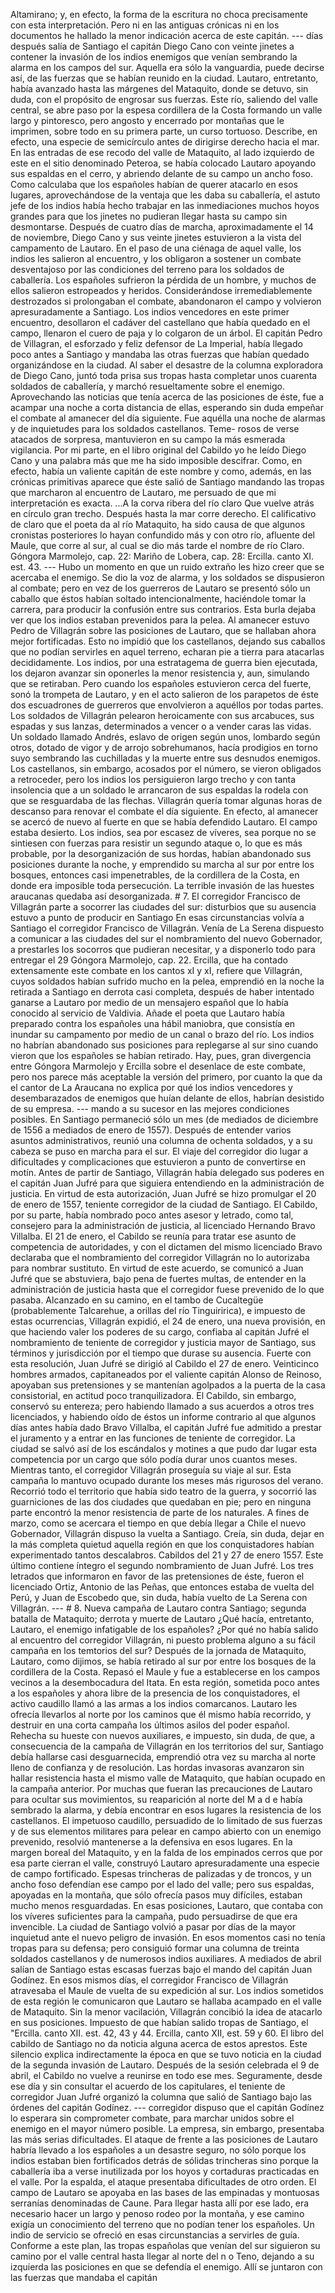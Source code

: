 Altamirano; y, en efecto, la forma de la escritura no choca precisamente con esta interpretación. Pero ni en las antiguas crónicas ni en los documentos he hallado la menor indicación acerca de este capitán. --- días después salía de Santiago el capitán Diego Cano con veinte jinetes a contener la invasión de los indios enemigos que venían sembrando la alarma en los campos del sur. Aquella era sólo la vanguardia, puede decirse así, de las fuerzas que se habían reunido en la ciudad. Lautaro, entretanto, había avanzado hasta las márgenes del Mataquito, donde se detuvo, sin duda, con el propósito de engrosar sus fuerzas. Este río, saliendo del valle central, se abre paso por la espesa cordillera de la Costa formando un valle largo y pintoresco, pero angosto y encerrado por montañas que le imprimen, sobre todo en su primera parte, un curso tortuoso. Describe, en efecto, una especie de semicírculo antes de dirigirse derecho hacia el mar. En las entradas de ese recodo del valle de Mataquito, al lado izquierdo de este en el sitio denominado Peteroa, se había colocado Lautaro apoyando sus espaldas en el cerro, y abriendo delante de su campo un ancho foso. Como calculaba que los españoles habían de querer atacarlo en esos lugares, aprovechándose de la ventaja que les daba su caballería, el astuto jefe de los indios había hecho trabajar en las inmediaciones muchos hoyos grandes para que los jinetes no pudieran llegar hasta su campo sin desmontarse. Después de cuatro días de marcha, aproximadamente el 14 de noviembre, Diego Cano y sus veinte jinetes estuvieron a la vista del campamento de Lautaro. En el paso de una ciénaga de aquel valle, los indios les salieron al encuentro, y los obligaron a sostener un combate desventajoso por las condiciones del terreno para los soldados de caballería. Los españoles sufrieron la pérdida de un hombre, y muchos de ellos salieron estropeados y heridos. Considerándose irremediablemente destrozados si prolongaban el combate, abandonaron el campo y volvieron apresuradamente a Santiago. Los indios vencedores en este primer encuentro, desollaron el cadáver del castellano que había quedado en el campo, llenaron el cuero de paja y lo colgaron de un árbol. El capitán Pedro de Villagran, el esforzado y feliz defensor de La Imperial, había llegado poco antes a Santiago y mandaba las otras fuerzas que habían quedado organizándose en la ciudad. Al saber el desastre de la columna exploradora de Diego Cano, juntó toda prisa sus tropas hasta completar unos cuarenta soldados de caballería, y marchó resueltamente sobre el enemigo. Aprovechando las noticias que tenía acerca de las posiciones de éste, fue a acampar una noche a corta distancia de ellas, esperando sin duda empeñar el combate al amanecer del día siguiente. Fue aquélla una noche de alarmas y de inquietudes para los soldados castellanos. Teme- rosos de verse atacados de sorpresa, mantuvieron en su campo la más esmerada vigilancia. Por mi parte, en el libro original del Cabildo yo he leído Diego Cano y una palabra más que me ha sido imposible descifrar. Como, en efecto, había un valiente capitán de este nombre y como, además, en las crónicas primitivas aparece que éste salió de Santiago mandando las tropas que marcharon al encuentro de Lautaro, me persuado de que mi interpretación es exacta. ...A la corva ribera del río claro Que vuelve atrás en círculo gran trecho. Después hasta la mar corre derecho. El calificativo de claro que el poeta da al río Mataquito, ha sido causa de que algunos cronistas posteriores lo hayan confundido más y con otro río, afluente del Maule, que corre al sur, al cual se dio más tarde el nombre de río Claro. Góngora Marmolejo, cap. 22: Mariño de Lobera, cap. 28: Ercilla. canto XI. est. 43. --- Hubo un momento en que un ruido extraño les hizo creer que se acercaba el enemigo. Se dio la voz de alarma, y los soldados se dispusieron al combate; pero en vez de los guerreros de Lautaro se presentó sólo un caballo que éstos habían soltado intencionalmente, haciéndole tomar la carrera, para producir la confusión entre sus contrarios. Esta burla dejaba ver que los indios estaban prevenidos para la pelea. Al amanecer estuvo Pedro de Villagrán sobre las posiciones de Lautaro, que se hallaban ahora mejor fortificadas. Esto no impidió que los castellanos, dejando sus caballos que no podían servirles en aquel terreno, echaran pie a tierra para atacarlas decididamente. Los indios, por una estratagema de guerra bien ejecutada, los dejaron avanzar sin oponerles la menor resistencia y, aun, simulando que se retiraban. Pero cuando los españoles estuvieron cerca del fuerte, sonó la trompeta de Lautaro, y en el acto salieron de los parapetos de éste dos escuadrones de guerreros que envolvieron a aquéllos por todas partes. Los soldados de Villagrán pelearon heroicamente con sus arcabuces, sus espadas y sus lanzas, determinados a vencer o a vender caras las vidas. Un soldado llamado Andrés, eslavo de origen según unos, lombardo según otros, dotado de vigor y de arrojo sobrehumanos, hacía prodigios en torno suyo sembrando las cuchilladas y la muerte entre sus desnudos enemigos. Los castellanos, sin embargo, acosados por el número, se vieron obligados a retroceder, pero los indios los persiguieron largo trecho y con tanta insolencia que a un soldado le arrancaron de sus espaldas la rodela con que se resguardaba de las flechas. Villagrán quería tomar algunas horas de descanso para renovar el combate el día siguiente. En efecto, al amanecer se acercó de nuevo al fuerte en que se había defendido Lautaro. El campo estaba desierto. Los indios, sea por escasez de víveres, sea porque no se sintiesen con fuerzas para resistir un segundo ataque o, lo que es más probable, por la desorganización de sus hordas, habían abandonado sus posiciones durante la noche, y emprendido su marcha al sur por entre los bosques, entonces casi impenetrables, de la cordillera de la Costa, en donde era imposible toda persecución. La terrible invasión de las huestes araucanas quedaba así desorganizada. # 7. El corregidor Francisco de Villagrán parte a socorrer las ciudades del sur: disturbios que su ausencia estuvo a punto de producir en Santiago En esas circunstancias volvía a Santiago el corregidor Francisco de Villagrán. Venía de La Serena dispuesto a comunicar a las ciudades del sur el nombramiento del nuevo Gobernador, a prestarles los socorros que pudieran necesitar, y a disponerlo todo para entregar el 29 Góngora Marmolejo, cap. 22. Ercilla, que ha contado extensamente este combate en los cantos xI y xI, refiere que Villagrán, cuyos soldados habían sufrido mucho en la pelea, emprendió en la noche la retirada a Santiago en derrota casi completa, después de haber intentado ganarse a Lautaro por medio de un mensajero español que lo había conocido al servicio de Valdivia. Añade el poeta que Lautaro había preparado contra los españoles una hábil maniobra, que consistía en inundar su campamento por medio de un canal o brazo del río. Los indios no habrían abandonado sus posiciones para replegarse al sur sino cuando vieron que los españoles se habían retirado. Hay, pues, gran divergencia entre Góngora Marmolejo y Ercilla sobre el desenlace de este combate, pero nos parece más aceptable la versión del primero, por cuanto la que da el cantor de La Araucana no explica por qué los indios vencedores y desembarazados de enemigos que huían delante de ellos, habrían desistido de su empresa. --- mando a su sucesor en las mejores condiciones posibles. En Santiago permaneció sólo un mes (de mediados de diciembre de 1556 a mediados de enero de 1557). Después de entender varios asuntos administrativos, reunió una columna de ochenta soldados, y a su cabeza se puso en marcha para el sur. El viaje del corregidor dio lugar a dificultades y complicaciones que estuvieron a punto de convertirse en motín. Antes de partir de Santiago, Villagrán había delegado sus poderes en el capitán Juan Jufré para que siguiera entendiendo en la administración de justicia. En virtud de esta autorización, Juan Jufré se hizo promulgar el 20 de enero de 1557, teniente corregidor de la ciudad de Santiago. El Cabildo, por su parte, había nombrado poco antes asesor y letrado, como tal, consejero para la administración de justicia, al licenciado Hernando Bravo Villalba. El 21 de enero, el Cabildo se reunía para tratar ese asunto de competencia de autoridades, y con el dictamen del mismo licenciado Bravo declaraba que el nombramiento del corregidor Villagrán no lo autorizaba para nombrar sustituto. En virtud de este acuerdo, se comunicó a Juan Jufré que se abstuviera, bajo pena de fuertes multas, de entender en la administración de justicia hasta que el corregidor fuese prevenido de lo que pasaba. Alcanzado en su camino, en el tambo de Cucaltegüe (probablemente Talcarehue, a orillas del río Tinguiririca), e impuesto de estas ocurrencias, Villagrán expidió, el 24 de enero, una nueva provisión, en que haciendo valer los poderes de su cargo, confiaba al capitán Jufré el nombramiento de teniente de corregidor y justicia mayor de Santiago, sus términos y jurisdicción por el tiempo que durase su ausencia. Fuerte con esta resolución, Juan Jufré se dirigió al Cabildo el 27 de enero. Veinticinco hombres armados, capitaneados por el valiente capitán Alonso de Reinoso, apoyaban sus pretensiones y se mantenían agolpados a la puerta de la casa consistorial, en actitud poco tranquilizadora. El Cabildo, sin embargo, conservó su entereza; pero habiendo llamado a sus acuerdos a otros tres licenciados, y habiendo oído de éstos un informe contrario al que algunos días antes había dado Bravo Villalba, el capitán Jufré fue admitido a prestar el juramento y a entrar en las funciones de teniente de corregidor. La ciudad se salvó así de los escándalos y motines a que pudo dar lugar esta competencia por un cargo que sólo podía durar unos cuantos meses. Mientras tanto, el corregidor Villagrán proseguía su viaje al sur. Esta campaña lo mantuvo ocupado durante los meses más rigurosos del verano. Recorrió todo el territorio que había sido teatro de la guerra, y socorrió las guarniciones de las dos ciudades que quedaban en pie; pero en ninguna parte encontró la menor resistencia de parte de los naturales. A fines de marzo, como se acercara el tiempo en que debía llegar a Chile el nuevo Gobernador, Villagrán dispuso la vuelta a Santiago. Creía, sin duda, dejar en la más completa quietud aquella región en que los conquistadores habían experimentado tantos descalabros. Cabildos del 21 y 27 de enero 1557. Este último contiene íntegro el segundo nombramiento de Juan Jufré. Los tres letrados que informaron en favor de las pretensiones de éste, fueron el licenciado Ortiz, Antonio de las Peñas, que entonces estaba de vuelta del Perú, y Juan de Escobedo que, sin duda, había vuelto de La Serena con Villagrán. --- # 8. Nueva campaña de Lautaro contra Santiago; segunda batalla de Mataquito; derrota y muerte de Lautaro ¿Qué hacía, entretanto, Lautaro, el enemigo infatigable de los españoles? ¿Por qué no había salido al encuentro del corregidor Villagrán, ni puesto problema alguno a su fácil campaña en los temtorios del sur? Después de la jornada de Mataquito, Lautaro, como dijimos, se había retirado al sur por entre los bosques de la cordillera de la Costa. Repasó el Maule y fue a establecerse en los campos vecinos a la desembocadura del Itata. En esta región, sometida poco antes a los españoles y ahora libre de la presencia de los conquistadores, el activo caudillo llamó a las armas a los indios comarcanos. Lautaro les ofrecía llevarlos al norte por los caminos que él mismo había recorrido, y destruir en una corta campaña los últimos asilos del poder español. Rehecha su hueste con nuevos auxiliares, e impuesto, sin duda, de que, a consecuencia de la campaña de Villagrán en los territorios del sur, Santiago debía hallarse casi desguarnecida, emprendió otra vez su marcha al norte lleno de confianza y de resolución. Las hordas invasoras avanzaron sin hallar resistencia hasta el mismo valle de Mataquito, que habían ocupado en la campaña anterior. Por muchas que fueran las precauciones de Lautaro para ocultar sus movimientos, su reaparición al norte del M a d e había sembrado la alarma, y debía encontrar en esos lugares la resistencia de los castellanos. El impetuoso caudillo, persuadido de lo limitado de sus fuerzas y de sus elementos militares para pelear en campo abierto con un enemigo prevenido, resolvió mantenerse a la defensiva en esos lugares. En la margen boreal del Mataquito, y en la falda de los empinados cerros que por esa parte cierran el valle, construyó Lautaro apresuradamente una especie de campo fortificado. Espesas trincheras de palizadas y de troncos, y un ancho foso defendían ese campo por el lado del valle; pero sus espaldas, apoyadas en la montaña, que sólo ofrecía pasos muy difíciles, estaban mucho menos resguardadas. En esas posiciones, Lautaro, que contaba con los víveres suficientes para la campaña, pudo persuadirse de que era invencible. La ciudad de Santiago volvió a pasar por días de la mayor inquietud ante el nuevo peligro de invasión. En esos momentos casi no tenía tropas para su defensa; pero consiguió formar una columna de treinta soldados castellanos y de numerosos indios auxiliares. A mediados de abril salían de Santiago estas escasas fuerzas bajo el mando del capitán Juan Godínez. En esos mismos días, el corregidor Francisco de Villagrán atravesaba el Maule de vuelta de su expedición al sur. Los indios sometidos de esta región le comunicaron que Lautaro se hallaba acampado en el valle de Mataquito. Sin la menor vacilación, Villagrán concibió la idea de atacarlo en sus posiciones. Impuesto de que habían salido tropas de Santiago, el "Ercilla. canto XII. est. 42, 43 y 44. Ercilla, canto XII, est. 59 y 60. El libro del cabildo de Santiago no da noticia alguna acerca de estos aprestos. Este silencio explica indirectamente la época en que se tuvo noticia en la ciudad de la segunda invasión de Lautaro. Después de la sesión celebrada el 9 de abril, el Cabildo no vuelve a reunirse en todo ese mes. Seguramente, desde ese día y sin consultar el acuerdo de los capitulares, el teniente de corregidor Juan Jufré organizó la columna que salió de Santiago bajo las órdenes del capitán Godínez. --- corregidor dispuso que el capitán Godínez lo esperara sin comprometer combate, para marchar unidos sobre el enemigo en el mayor número posible. La empresa, sin embargo, presentaba las más serias dificultades. El ataque de frente a las posiciones de Lautaro habría llevado a los españoles a un desastre seguro, no sólo porque los indios estaban bien fortificados detrás de sólidas trincheras sino porque la caballería iba a verse inutilizada por los hoyos y cortaduras practicadas en el valle. Por la espalda, el ataque presentaba dificultades de otro orden. El campo de Lautaro se apoyaba en las bases de las empinadas y montuosas serranías denominadas de Caune. Para llegar hasta allí por ese lado, era necesario hacer un largo y penoso rodeo por la montaña, y ese camino exigía un conocimiento del terreno que no podían tener los españoles. Un indio de servicio se ofreció en esas circunstancias a servirles de guía. Conforme a este plan, las tropas españolas que venían del sur siguieron su camino por el valle central hasta llegar al norte del n o Teno, dejando a su izquierda las posiciones en que se defendía el enemigo. Allí se juntaron con las fuerzas que mandaba el capitán